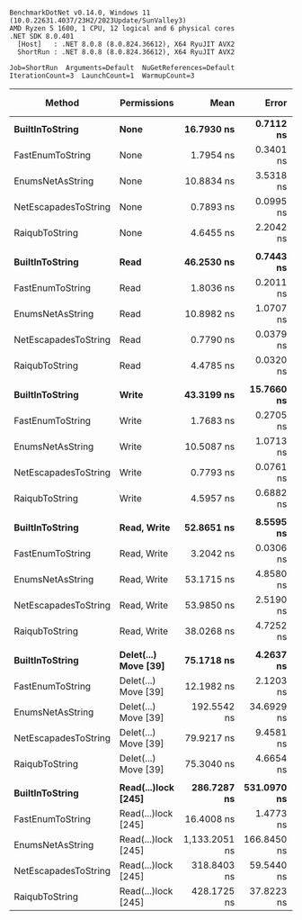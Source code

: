 ```

BenchmarkDotNet v0.14.0, Windows 11 (10.0.22631.4037/23H2/2023Update/SunValley3)
AMD Ryzen 5 1600, 1 CPU, 12 logical and 6 physical cores
.NET SDK 8.0.401
  [Host]   : .NET 8.0.8 (8.0.824.36612), X64 RyuJIT AVX2
  ShortRun : .NET 8.0.8 (8.0.824.36612), X64 RyuJIT AVX2

Job=ShortRun  Arguments=Default  NuGetReferences=Default  
IterationCount=3  LaunchCount=1  WarmupCount=3  

```
| Method               | Permissions          | Mean          | Error       | StdDev     | Ratio | RatioSD | Gen0   | Allocated | Alloc Ratio |
|--------------------- |--------------------- |--------------:|------------:|-----------:|------:|--------:|-------:|----------:|------------:|
| **BuiltInToString**      | **None**                 |    **16.7930 ns** |   **0.7112 ns** |  **0.0390 ns** |  **1.00** |    **0.00** | **0.0057** |      **24 B** |        **1.00** |
| FastEnumToString     | None                 |     1.7954 ns |   0.3401 ns |  0.0186 ns |  0.11 |    0.00 |      - |         - |        0.00 |
| EnumsNetAsString     | None                 |    10.8834 ns |   3.5318 ns |  0.1936 ns |  0.65 |    0.01 |      - |         - |        0.00 |
| NetEscapadesToString | None                 |     0.7893 ns |   0.0995 ns |  0.0055 ns |  0.05 |    0.00 |      - |         - |        0.00 |
| RaiqubToString       | None                 |     4.6455 ns |   2.2042 ns |  0.1208 ns |  0.28 |    0.01 |      - |         - |        0.00 |
|                      |                      |               |             |            |       |         |        |           |             |
| **BuiltInToString**      | **Read**                 |    **46.2530 ns** |   **0.7443 ns** |  **0.0408 ns** |  **1.00** |    **0.00** | **0.0057** |      **24 B** |        **1.00** |
| FastEnumToString     | Read                 |     1.8036 ns |   0.2011 ns |  0.0110 ns |  0.04 |    0.00 |      - |         - |        0.00 |
| EnumsNetAsString     | Read                 |    10.8982 ns |   1.0707 ns |  0.0587 ns |  0.24 |    0.00 |      - |         - |        0.00 |
| NetEscapadesToString | Read                 |     0.7790 ns |   0.0379 ns |  0.0021 ns |  0.02 |    0.00 |      - |         - |        0.00 |
| RaiqubToString       | Read                 |     4.4785 ns |   0.0320 ns |  0.0018 ns |  0.10 |    0.00 |      - |         - |        0.00 |
|                      |                      |               |             |            |       |         |        |           |             |
| **BuiltInToString**      | **Write**                |    **43.3199 ns** |  **15.7660 ns** |  **0.8642 ns** |  **1.00** |    **0.02** | **0.0057** |      **24 B** |        **1.00** |
| FastEnumToString     | Write                |     1.7683 ns |   0.2705 ns |  0.0148 ns |  0.04 |    0.00 |      - |         - |        0.00 |
| EnumsNetAsString     | Write                |    10.5087 ns |   1.0713 ns |  0.0587 ns |  0.24 |    0.00 |      - |         - |        0.00 |
| NetEscapadesToString | Write                |     0.7793 ns |   0.0761 ns |  0.0042 ns |  0.02 |    0.00 |      - |         - |        0.00 |
| RaiqubToString       | Write                |     4.5957 ns |   0.6882 ns |  0.0377 ns |  0.11 |    0.00 |      - |         - |        0.00 |
|                      |                      |               |             |            |       |         |        |           |             |
| **BuiltInToString**      | **Read, Write**          |    **52.8651 ns** |   **8.5595 ns** |  **0.4692 ns** |  **1.00** |    **0.01** | **0.0172** |      **72 B** |        **1.00** |
| FastEnumToString     | Read, Write          |     3.2042 ns |   0.0306 ns |  0.0017 ns |  0.06 |    0.00 |      - |         - |        0.00 |
| EnumsNetAsString     | Read, Write          |    53.1715 ns |   4.8580 ns |  0.2663 ns |  1.01 |    0.01 | 0.0363 |     152 B |        2.11 |
| NetEscapadesToString | Read, Write          |    53.9850 ns |   2.5190 ns |  0.1381 ns |  1.02 |    0.01 | 0.0172 |      72 B |        1.00 |
| RaiqubToString       | Read, Write          |    38.0268 ns |   4.7252 ns |  0.2590 ns |  0.72 |    0.01 | 0.0114 |      48 B |        0.67 |
|                      |                      |               |             |            |       |         |        |           |             |
| **BuiltInToString**      | **Delet(...) Move [39]** |    **75.1718 ns** |   **4.2637 ns** |  **0.2337 ns** |  **1.00** |    **0.00** | **0.0305** |     **128 B** |        **1.00** |
| FastEnumToString     | Delet(...) Move [39] |    12.1982 ns |   2.1203 ns |  0.1162 ns |  0.16 |    0.00 | 0.0076 |      32 B |        0.25 |
| EnumsNetAsString     | Delet(...) Move [39] |   192.5542 ns |  34.6929 ns |  1.9016 ns |  2.56 |    0.02 | 0.1070 |     448 B |        3.50 |
| NetEscapadesToString | Delet(...) Move [39] |    79.9217 ns |   9.4581 ns |  0.5184 ns |  1.06 |    0.01 | 0.0305 |     128 B |        1.00 |
| RaiqubToString       | Delet(...) Move [39] |    75.3040 ns |   4.6654 ns |  0.2557 ns |  1.00 |    0.00 | 0.0248 |     104 B |        0.81 |
|                      |                      |               |             |            |       |         |        |           |             |
| **BuiltInToString**      | **Read(...)lock [245]**  |   **286.7287 ns** | **531.0970 ns** | **29.1112 ns** |  **1.01** |    **0.13** | **0.1278** |     **536 B** |        **1.00** |
| FastEnumToString     | Read(...)lock [245]  |    16.4008 ns |   1.4773 ns |  0.0810 ns |  0.06 |    0.01 | 0.0115 |      48 B |        0.09 |
| EnumsNetAsString     | Read(...)lock [245]  | 1,133.2051 ns | 166.8450 ns |  9.1453 ns |  3.98 |    0.37 | 0.3300 |    1384 B |        2.58 |
| NetEscapadesToString | Read(...)lock [245]  |   318.8403 ns |  59.5440 ns |  3.2638 ns |  1.12 |    0.10 | 0.1278 |     536 B |        1.00 |
| RaiqubToString       | Read(...)lock [245]  |   428.1725 ns |  37.8223 ns |  2.0732 ns |  1.50 |    0.14 | 0.1221 |     512 B |        0.96 |
